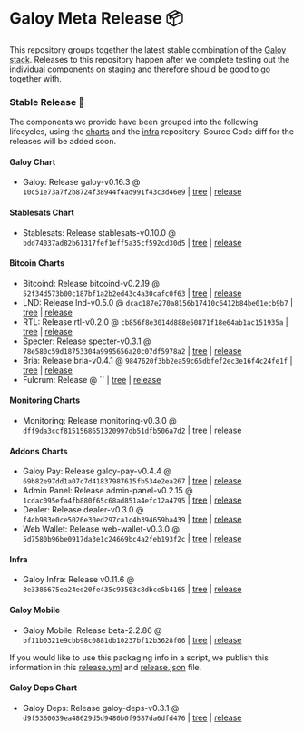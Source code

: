 # Galoy Meta Release 📦

This repository groups together the latest stable combination of the [Galoy stack](https://github.com/GaloyMoney/awesome-galoy#tech-components).
Releases to this repository happen after we complete testing out the individual components on staging and therefore should be good to go together with.

### Stable Release 🎉

The components we provide have been grouped into the following lifecycles, using the [charts](https://github.com/GaloyMoney/charts) and the [infra](https://github.com/GaloyMoney/galoy-infra) repository.
Source Code diff for the releases will be added soon.

#### Galoy Chart
- Galoy: Release galoy-v0.16.3 @ `10c51e73a7f2b8724f38944f4ad991f43c3d46e9` | [tree](https://github.com/GaloyMoney/charts/tree/10c51e73a7f2b8724f38944f4ad991f43c3d46e9/charts/galoy) | [release](https://github.com/GaloyMoney/charts/releases/tag/galoy-v0.16.3)

#### Stablesats Chart
- Stablesats: Release stablesats-v0.10.0 @ `bdd74037ad82b61317fef1eff5a35cf592cd30d5` | [tree](https://github.com/GaloyMoney/charts/tree/bdd74037ad82b61317fef1eff5a35cf592cd30d5/charts/stablesats) | [release](https://github.com/GaloyMoney/charts/releases/tag/stablesats-v0.10.0)

#### Bitcoin Charts
- Bitcoind: Release bitcoind-v0.2.19 @ `52f34d573b00c187bf1a2b2ed43c4a30cafc0f63` | [tree](https://github.com/GaloyMoney/charts/tree/52f34d573b00c187bf1a2b2ed43c4a30cafc0f63/charts/bitcoind) | [release](https://github.com/GaloyMoney/charts/releases/tag/bitcoind-v0.2.19)
- LND: Release lnd-v0.5.0 @ `dcac187e270a8156b17410c6412b84be01ecb9b7` | [tree](https://github.com/GaloyMoney/charts/tree/dcac187e270a8156b17410c6412b84be01ecb9b7/charts/lnd) | [release](https://github.com/GaloyMoney/charts/releases/tag/lnd-v0.5.0)
- RTL: Release rtl-v0.2.0 @ `cb856f8e3014d888e50871f18e64ab1ac151935a` | [tree](https://github.com/GaloyMoney/charts/tree/cb856f8e3014d888e50871f18e64ab1ac151935a/charts/rtl) | [release](https://github.com/GaloyMoney/charts/releases/tag/rtl-v0.2.0)
- Specter: Release specter-v0.3.1 @ `78e580c59d18753304a9995656a20c07df5978a2` | [tree](https://github.com/GaloyMoney/charts/tree/78e580c59d18753304a9995656a20c07df5978a2/charts/specter) | [release](https://github.com/GaloyMoney/charts/releases/tag/specter-v0.3.1)
- Bria: Release bria-v0.4.1 @ `9847620f3bb2ea59c65dbfef2ec3e16f4c24fe1f` | [tree](https://github.com/GaloyMoney/charts/tree/9847620f3bb2ea59c65dbfef2ec3e16f4c24fe1f/charts/bria) | [release](https://github.com/GaloyMoney/charts/releases/tag/bria-v0.4.1)
- Fulcrum: Release  @ `` | [tree](https://github.com/GaloyMoney/charts/tree//charts/fulcrum) | [release](https://github.com/GaloyMoney/charts/releases/tag/)

#### Monitoring Charts
- Monitoring: Release monitoring-v0.3.0 @ `dff9da3ccf8151568651320997db51dfb506a7d2` | [tree](https://github.com/GaloyMoney/charts/tree/dff9da3ccf8151568651320997db51dfb506a7d2/charts/monitoring) | [release](https://github.com/GaloyMoney/charts/releases/tag/monitoring-v0.3.0)

#### Addons Charts
- Galoy Pay: Release galoy-pay-v0.4.4 @ `69b82e97dd1a07c7d41837987615fb534e2ea267` | [tree](https://github.com/GaloyMoney/charts/tree/69b82e97dd1a07c7d41837987615fb534e2ea267/charts/galoy-pay) | [release](https://github.com/GaloyMoney/charts/releases/tag/galoy-pay-v0.4.4)
- Admin Panel: Release admin-panel-v0.2.15 @ `1cdac095efa4fb880f65c68ad851a4efc12a4795` | [tree](https://github.com/GaloyMoney/charts/tree/1cdac095efa4fb880f65c68ad851a4efc12a4795/charts/admin-panel) | [release](https://github.com/GaloyMoney/charts/releases/tag/admin-panel-v0.2.15)
- Dealer: Release dealer-v0.3.0 @ `f4cb983e0ce5026e30ed297ca1c4b394659ba439` | [tree](https://github.com/GaloyMoney/charts/tree/f4cb983e0ce5026e30ed297ca1c4b394659ba439/charts/dealer) | [release](https://github.com/GaloyMoney/charts/releases/tag/dealer-v0.3.0)
- Web Wallet: Release web-wallet-v0.3.0 @ `5d7580b96be0917da3e1c24669bc4a2feb193f2c` | [tree](https://github.com/GaloyMoney/charts/tree/5d7580b96be0917da3e1c24669bc4a2feb193f2c/charts/web-wallet) | [release](https://github.com/GaloyMoney/charts/releases/tag/web-wallet-v0.3.0)

#### Infra

- Galoy Infra: Release v0.11.6 @ `8e3386675ea24ed20fe435c93503c8dbce5b4165` | [tree](https://github.com/GaloyMoney/galoy-infra/tree/8e3386675ea24ed20fe435c93503c8dbce5b4165) | [release](https://github.com/GaloyMoney/galoy-infra/releases/tag/v0.11.6)

#### Galoy Mobile

- Galoy Mobile: Release beta-2.2.86 @ `bf11b0321e9cbb98c0881db10237bf12b3628f06` | [tree](https://github.com/GaloyMoney/galoy-mobile/tree/bf11b0321e9cbb98c0881db10237bf12b3628f06) | [release](https://github.com/GaloyMoney/galoy-mobile/releases/tag/beta-2.2.86)

If you would like to use this packaging info in a script, we publish this information in this [release.yml](./release.yml) and [release.json](./release.json) file.

#### Galoy Deps Chart
- Galoy Deps: Release galoy-deps-v0.3.1 @ `d9f5360039ea48629d5d9480b0f9587da6dfd476` | [tree](https://github.com/GaloyMoney/charts/tree/d9f5360039ea48629d5d9480b0f9587da6dfd476/charts/galoy-deps) | [release](https://github.com/GaloyMoney/charts/releases/tag/galoy-deps-v0.3.1)
